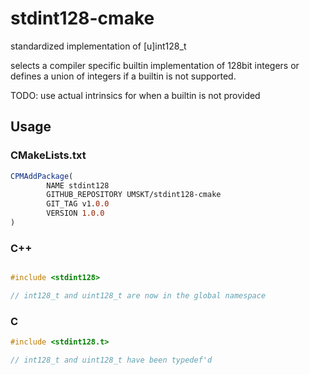# stdint128-cmake
standardized implementation of [u]int128_t

selects a compiler specific builtin implementation of 128bit integers or defines a union of integers if a builtin is not supported.

TODO: use actual intrinsics for when a builtin is not provided

## Usage

### CMakeLists.txt
```cmake
CPMAddPackage(
        NAME stdint128
        GITHUB_REPOSITORY UMSKT/stdint128-cmake
        GIT_TAG v1.0.0
        VERSION 1.0.0
)
```

### C++
```C++

#include <stdint128>

// int128_t and uint128_t are now in the global namespace

```

### C
```C
#include <stdint128.t>

// int128_t and uint128_t have been typedef'd

```
